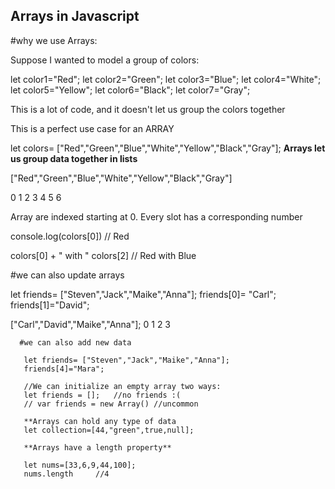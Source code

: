 ## Arrays in Javascript 

#why we use Arrays:

Suppose I wanted to model a group of colors:

let color1="Red";
let color2="Green";
let color3="Blue";
let color4="White";
let color5="Yellow";
let color6="Black";
let color7="Gray";


This is a lot of code, and it doesn't let us group the colors together


This is a perfect use case for an ARRAY

let colors= ["Red","Green","Blue","White","Yellow","Black","Gray"];
**Arrays let us group data together in lists**

["Red","Green","Blue","White","Yellow","Black","Gray"]

   0      1      2       3        4       5       6

   Array are indexed starting at 0.  Every slot has a corresponding number

   console.log(colors[0])    // Red

   colors[0] + " with "  colors[2]    // Red with Blue

   #we can also update arrays 

   let friends= ["Steven","Jack","Maike","Anna"];
   friends[0]= "Carl";
   friends[1]="David";

   ["Carl","David","Maike","Anna"];
      0       1        2      3

      #we can also add new data 

       let friends= ["Steven","Jack","Maike","Anna"];
       friends[4]="Mara";

       //We can initialize an empty array two ways:
       let friends = [];   //no friends :(
       // var friends = new Array() //uncommon

       **Arrays can hold any type of data
       let collection=[44,"green",true,null];

       **Arrays have a length property**

       let nums=[33,6,9,44,100];
       nums.length     //4
       

    







  










